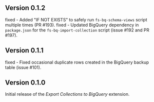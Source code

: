 ## Version 0.1.2

fixed - Added "IF NOT EXISTS" to safely run `fs-bq-schema-views` script multiple times (PR #193).
fixed - Updated BigQuery dependency in `package.json` for the `fs-bq-import-collection` script (issue #192 and PR #197).

## Version 0.1.1

fixed - Fixed occasional duplicate rows created in the BigQuery backup table (issue #101).

## Version 0.1.0

Initial release of the _Export Collections to BigQuery_ extension.
